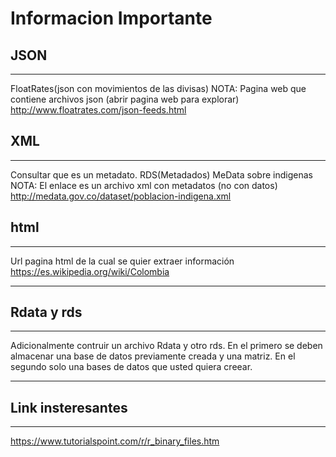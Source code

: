# Informacion Importante


## JSON
----------------------------------------------------------------
FloatRates(json con movimientos de las divisas)
NOTA: Pagina web que contiene archivos json (abrir pagina web para explorar)
http://www.floatrates.com/json-feeds.html


## XML
---------------------------------------------------------------------
Consultar que es un metadato.
RDS(Metadados) MeData sobre indigenas
NOTA: El enlace es un archivo xml con metadatos (no con datos)
http://medata.gov.co/dataset/poblacion-indigena.xml


## html
------------------------------------------------------------------
Url pagina html de la cual se quier extraer información
https://es.wikipedia.org/wiki/Colombia

------------------------------------------------------------------
## Rdata y rds
----------------------------------------------------------------
Adicionalmente contruir un archivo Rdata y otro rds. En el primero se deben almacenar una base de datos 
previamente creada y una matriz. En el segundo solo una bases de datos 
que usted quiera creear.

--------------------------------------------------------------------------------
## Link insteresantes
-----------------------------------------------------------------------------------------------------------
https://www.tutorialspoint.com/r/r_binary_files.htm
